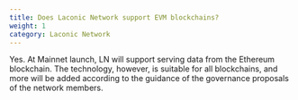 ```yaml
---
title: Does Laconic Network support EVM blockchains?
weight: 1
category: Laconic Network
---
```


Yes. At Mainnet launch, LN will support serving data from the Ethereum blockchain. The technology, however, is suitable for all blockchains, and more will be added according to the guidance of the governance proposals of the network members.
